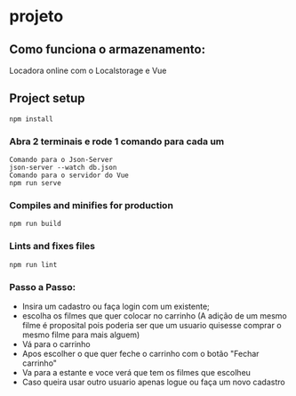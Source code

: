 # projeto
## Como funciona o armazenamento:
Locadora online com o Localstorage e Vue


## Project setup
```
npm install
```

### Abra 2 terminais e rode 1 comando para cada um
```
Comando para o Json-Server
json-server --watch db.json
Comando para o servidor do Vue
npm run serve
```

### Compiles and minifies for production
```
npm run build
```

### Lints and fixes files
```
npm run lint
```

### Passo a Passo:

- Insira um cadastro ou faça login com um existente;
- escolha os filmes que quer colocar no carrinho (A adição de um mesmo filme é proposital pois poderia ser que um usuario quisesse comprar o mesmo filme para mais alguem)
- Vá para o carrinho
- Apos escolher o que quer feche o carrinho com o botão "Fechar carrinho"
- Va para a estante e voce verá que tem os filmes que escolheu
- Caso queira usar outro usuario apenas logue ou faça um novo cadastro

